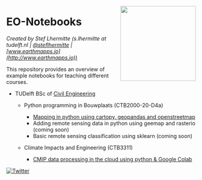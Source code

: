 [<img src="https://raw.githubusercontent.com/mbakker7/exploratory_computing_with_python/master/tudelft_logo.png" width="200" align='right'>](https://www.tudelft.nl/citg/over-faculteit/afdelingen/geoscience-remote-sensing/staff/scientific-staff/dr-stef-lhermitte)

# EO-Notebooks
*Created by Stef Lhermitte (s.lhermitte at tudelft.nl |  [@steflhermitte](https://twitter.com/StefLhermitte) | [www.earthmapps.io](http://www.earthmapps.io))*

This repository provides an overview of example notebooks for teaching different courses.

* TUDelft BSc of [Civil Engineering](https://www.tudelft.nl/en/education/programmes/bachelors/ct/bachelor-of-civil-engineering)
  * Python programming in Bouwplaats (CTB2000-20-D4a)
    * [Mapping in python using cartopy, geopandas and openstreetmap](PythonProgramming/RS_Notebook1_Mapping_in_python_2021.ipynb)
    * Adding remote sensing data in python using geemap and rasterio (coming soon)
    * Basic remote sensing classification using sklearn (coming soon)

  * Climate Impacts and Engineering (CTB3311)
    * [CMIP data processing in the cloud using python & Google Colab](ClimateImpactsAndEngineering/CTB3311_CMIPinPython.ipynb)

[![Twitter](https://img.shields.io/twitter/url/https/twitter.com/cloudposse.svg?style=social&label=%20%40steflhermitte)](https://twitter.com/steflhermitte)
